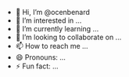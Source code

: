 - 👋 Hi, I’m @ocenbenard
- 👀 I’m interested in ...
- 🌱 I’m currently learning ...
- 💞️ I’m looking to collaborate on ...
- 📫 How to reach me ...
- 😄 Pronouns: ...
- ⚡ Fun fact: ...

<!---
ocenbenard/ocenbenard is a ✨ special ✨ repository because its `README.md` (this file) appears on your GitHub profile.
You can click the Preview link to take a look at your changes.
--->
